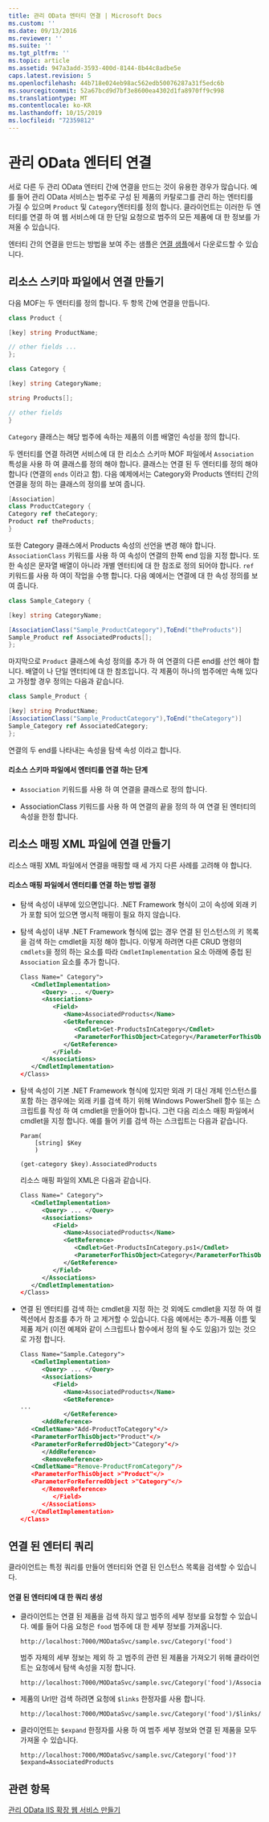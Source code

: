 ```yaml
---
title: 관리 OData 엔터티 연결 | Microsoft Docs
ms.custom: ''
ms.date: 09/13/2016
ms.reviewer: ''
ms.suite: ''
ms.tgt_pltfrm: ''
ms.topic: article
ms.assetid: 947a3add-3593-400d-8144-8b44c8adbe5e
caps.latest.revision: 5
ms.openlocfilehash: 44b718e024eb98ac562edb50076287a31f5edc6b
ms.sourcegitcommit: 52a67bcd9d7bf3e8600ea4302d1fa8970ff9c998
ms.translationtype: MT
ms.contentlocale: ko-KR
ms.lasthandoff: 10/15/2019
ms.locfileid: "72359812"
---
```

# <a name="associating-management-odata-entities"></a>관리 OData 엔터티 연결

서로 다른 두 관리 OData 엔터티 간에 연결을 만드는 것이 유용한 경우가 많습니다. 예를 들어 관리 OData 서비스는 범주로 구성 된 제품의 카탈로그를 관리 하는 엔터티를 가질 수 있으며 `Product` 및 `Category`엔터티를 정의 합니다. 클라이언트는 이러한 두 엔터티를 연결 하 여 웹 서비스에 대 한 단일 요청으로 범주의 모든 제품에 대 한 정보를 가져올 수 있습니다.

엔터티 간의 연결을 만드는 방법을 보여 주는 샘플은 [연결 샘플](https://code.msdn.microsoft.com:443/windowsdesktop/Association-sample-0f0fa87e)에서 다운로드할 수 있습니다.

## <a name="creating-the-association-in-the-resource-schema-file"></a>리소스 스키마 파일에서 연결 만들기

다음 MOF는 두 엔터티를 정의 합니다. 두 항목 간에 연결을 만듭니다.

```csharp
class Product {

[key] string ProductName;

// other fields ...
};

class Category {

[key] string CategoryName;

string Products[];

// other fields
}
```

`Category` 클래스는 해당 범주에 속하는 제품의 이름 배열인 속성을 정의 합니다.

두 엔터티를 연결 하려면 서비스에 대 한 리소스 스키마 MOF 파일에서 `Association` 특성을 사용 하 여 클래스를 정의 해야 합니다. 클래스는 연결 된 두 엔터티를 정의 해야 합니다 (연결의 `ends` 이라고 함). 다음 예제에서는 Category와 Products 엔터티 간의 연결을 정의 하는 클래스의 정의를 보여 줍니다.

```csharp
[Association]
class ProductCategory {
Category ref theCategory;
Product ref theProducts;
}
```

또한 Category 클래스에서 Products 속성의 선언을 변경 해야 합니다. `AssociationClass` 키워드를 사용 하 여 속성이 연결의 한쪽 end 임을 지정 합니다. 또한 속성은 문자열 배열이 아니라 개별 엔터티에 대 한 참조로 정의 되어야 합니다. `ref` 키워드를 사용 하 여이 작업을 수행 합니다. 다음 예에서는 연결에 대 한 속성 정의를 보여 줍니다.

```csharp
class Sample_Category {

[key] string CategoryName;

[AssociationClass("Sample_ProductCategory"),ToEnd("theProducts")]
Sample_Product ref AssociatedProducts[];
};
```

마지막으로 `Product` 클래스에 속성 정의를 추가 하 여 연결의 다른 end를 선언 해야 합니다. 배열이 나 단일 엔터티에 대 한 참조입니다. 각 제품이 하나의 범주에만 속해 있다고 가정할 경우 정의는 다음과 같습니다.

```csharp
class Sample_Product {

[key] string ProductName;
[AssociationClass("Sample_ProductCategory"),ToEnd("theCategory")]
Sample_Category ref AssociatedCategory;
};
```

연결의 두 end를 나타내는 속성을 탐색 속성 이라고 합니다.

#### <a name="steps-for-associating-entities-in-the-resource-schema-file"></a>리소스 스키마 파일에서 엔터티를 연결 하는 단계

- `Association` 키워드를 사용 하 여 연결을 클래스로 정의 합니다.

- AssociationClass 키워드를 사용 하 여 연결의 끝을 정의 하 여 연결 된 엔터티의 속성을 한정 합니다.

## <a name="creating-the-association-in-the-resource-mapping-xml-file"></a>리소스 매핑 XML 파일에 연결 만들기

리소스 매핑 XML 파일에서 연결을 매핑할 때 세 가지 다른 사례를 고려해 야 합니다.

#### <a name="determining-how-to-associate-entities-in-the-resource-mapping-file"></a>리소스 매핑 파일에서 엔터티를 연결 하는 방법 결정

- 탐색 속성이 내부에 있으면입니다. .NET Framework 형식이 고이 속성에 외래 키가 포함 되어 있으면 명시적 매핑이 필요 하지 않습니다.

- 탐색 속성이 내부 .NET Framework 형식에 없는 경우 연결 된 인스턴스의 키 목록을 검색 하는 cmdlet을 지정 해야 합니다. 이렇게 하려면 다른 CRUD 명령의 `cmdlets`을 정의 하는 요소를 따라 `CmdletImplementation` 요소 아래에 중첩 된 `Association` 요소를 추가 합니다.

  ```xml
  Class Name=" Category">
     <CmdletImplementation>
        <Query> ... </Query>
        <Associations>
           <Field>
              <Name>AssociatedProducts</Name>
              <GetReference>
                 <Cmdlet>Get-ProductsInCategory</Cmdlet>
                 <ParameterForThisObject>Category</ParameterForThisObject>
              </GetReference>
           </Field>
        </Associations>
     </CmdletImplementation>
  </Class>
  ```

- 탐색 속성이 기본 .NET Framework 형식에 있지만 외래 키 대신 개체 인스턴스를 포함 하는 경우에는 외래 키를 검색 하기 위해 Windows PowerShell 함수 또는 스크립트를 작성 하 여 cmdlet을 만들어야 합니다. 그런 다음 리소스 매핑 파일에서 cmdlet을 지정 합니다. 예를 들어 키를 검색 하는 스크립트는 다음과 같습니다.

  ```
  Param(
      [string] $Key
      )

  (get-category $key).AssociatedProducts

  ```

  리소스 매핑 파일의 XML은 다음과 같습니다.

  ```xml
  Class Name=" Category">
     <CmdletImplementation>
        <Query> ... </Query>
        <Associations>
           <Field>
              <Name>AssociatedProducts</Name>
              <GetReference>
                 <Cmdlet>Get-ProductsInCategory.ps1</Cmdlet>
                 <ParameterForThisObject>Category</ParameterForThisObject>
              </GetReference>
           </Field>
        </Associations>
     </CmdletImplementation>
  </Class>
  ```

- 연결 된 엔터티를 검색 하는 cmdlet을 지정 하는 것 외에도 cmdlet을 지정 하 여 컬렉션에서 참조를 추가 하 고 제거할 수 있습니다. 다음 예에서는 추가-제품 이름 및 제품 제거 (이전 예제와 같이 스크립트나 함수에서 정의 될 수도 있음)가 있는 것으로 가정 합니다.

  ```xml
  Class Name="Sample.Category">
     <CmdletImplementation>
        <Query> ... </Query>
        <Associations>
           <Field>
              <Name>AssociatedProducts</Name>
              <GetReference>
  ...
              </GetReference>
        <AddReference>
     <CmdletName>"Add-ProductToCategory"</>
     <ParameterForThisObject>"Product"</>
     <ParameterForReferredObject>"Category"</>
        </AddReference>
        <RemoveReference>
     <CmdletName="Remove-ProductFromCategory"/>
     <ParameterForThisObject >"Product"</>
     <ParameterForReferredObject >"Category"</>
        </RemoveReference>
           </Field>
        </Associations>
     </CmdletImplementation>
  </Class>
  ```

## <a name="querying-associated-entities"></a>연결 된 엔터티 쿼리

클라이언트는 특정 쿼리를 만들어 엔터티와 연결 된 인스턴스 목록을 검색할 수 있습니다.

#### <a name="constructing-queries-for-associated-entities"></a>연결 된 엔터티에 대 한 쿼리 생성

- 클라이언트는 연결 된 제품을 검색 하지 않고 범주의 세부 정보를 요청할 수 있습니다. 예를 들어 다음 요청은 `food` 범주에 대 한 세부 정보를 가져옵니다.

  ```
  http://localhost:7000/MODataSvc/sample.svc/Category('food')
  ```

  범주 자체의 세부 정보는 제외 하 고 범주의 관련 된 제품을 가져오기 위해 클라이언트는 요청에서 탐색 속성을 지정 합니다.

  ```
  http://localhost:7000/MODataSvc/sample.svc/Category('food')/AssociatedProducts
  ```

- 제품의 Url만 검색 하려면 요청에 `$links` 한정자를 사용 합니다.

  ```
  http://localhost:7000/MODataSvc/sample.svc/Category('food')/$links/AssociatedProducts
  ```

- 클라이언트는 `$expand` 한정자를 사용 하 여 범주 세부 정보와 연결 된 제품을 모두 가져올 수 있습니다.

  ```
  http://localhost:7000/MODataSvc/sample.svc/Category('food')?$expand=AssociatedProducts
  ```

## <a name="see-also"></a>관련 항목

[관리 OData IIS 확장 웹 서비스 만들기](./creating-a-management-odata-web-service.md)
